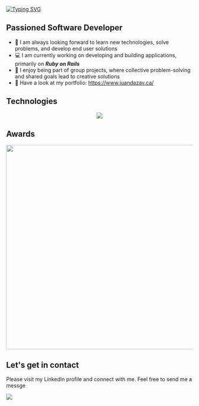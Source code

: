 [![Typing SVG](https://readme-typing-svg.herokuapp.com?font=Fira+Code&weight=800&size=23&duration=7000&pause=1000&color=FFFFFF&background=212121&width=435&lines=%F0%9F%99%8B+Hello+world!+I+am+Juan+David)](https://git.io/typing-svg)

## Passioned Software Developer
- 🧠 I am always looking forward to learn new technologies, solve problems, and develop end user solutions
- 💻 I am currently working on developing and building applications, primarily on ***Ruby on Rails***
- 🙌 I enjoy being part of group projects, where collective problem-solving and shared goals lead to creative solutions
- 👀 Have a look at my portfolio: https://www.juandazav.ca/

## Technologies
<p align="center">
  <a href="https://skillicons.dev">
    <img src="https://skillicons.dev/icons?i=ruby,rails,js,react,nodejs,express,threejs,postgres,mysql,html,css,tailwind,sass,heroku,ubuntu,git,vscode,postman&perline=9" />
  </a>
</p>

## Awards
<p align="center">
  <img src="https://github.com/user-attachments/assets/9b3abdca-735e-4c9b-a68f-22652ad2a0d4" width="550"/>
</p>

## Let's get in contact
Please visit my LinkedIn profile and connect with me. Feel free to send me a messge
<br/>

<a href="https://www.linkedin.com/in/juan-david-dv/">
 <img src="https://skillicons.dev/icons?i=linkedin,&perline=1" />
</a>
